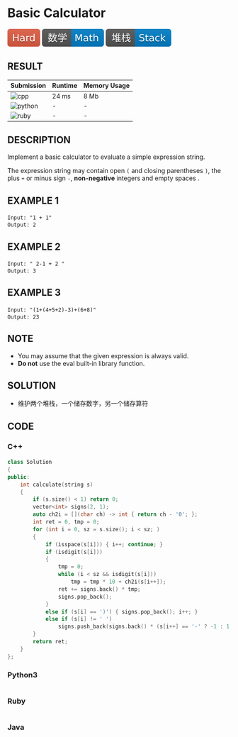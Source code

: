 # Basic Calculator

![Hard](../../materials/-Hard-e05d44.svg) ![Math](../../materials/数学-Math-007ec6.svg) ![Stack](../../materials/堆栈-Stack-007ec6.svg)

## RESULT

| Submission                                                        | Runtime | Memory Usage |
| ----------------------------------------------------------------- | ------- | ------------ |
| ![cpp](https://img.shields.io/badge/leetcode224-cpp-f34b7d.svg)   | 24 ms   | 8 Mb         |
| ![python](https://img.shields.io/badge/leetcode224-py-3572A5.svg) | -       | -            |
| ![ruby](https://img.shields.io/badge/leetcode224-rb-701516.svg)   | -       | -            |

## DESCRIPTION

Implement a basic calculator to evaluate a simple expression string.

The expression string may contain open `(` and closing parentheses `)`, the plus `+` or minus sign `-`, **non-negative** integers and empty spaces .

## EXAMPLE 1

```plain
Input: "1 + 1"
Output: 2
```

## EXAMPLE 2

```plain
Input: " 2-1 + 2 "
Output: 3
```

## EXAMPLE 3

```plain
Input: "(1+(4+5+2)-3)+(6+8)"
Output: 23
```

## NOTE

* You may assume that the given expression is always valid.
* **Do not** use the eval built-in library function.

## SOLUTION

* 维护两个堆栈，一个储存数字，另一个储存算符

## CODE

### C++

```cpp
class Solution
{
public:
    int calculate(string s)
    {
        if (s.size() < 1) return 0;
        vector<int> signs(2, 1);
        auto ch2i = [](char ch) -> int { return ch - '0'; };
        int ret = 0, tmp = 0;
        for (int i = 0, sz = s.size(); i < sz; )
        {
            if (isspace(s[i])) { i++; continue; }
            if (isdigit(s[i]))
            {
                tmp = 0;
                while (i < sz && isdigit(s[i]))
                    tmp = tmp * 10 + ch2i(s[i++]);
                ret += signs.back() * tmp;
                signs.pop_back();
            }
            else if (s[i] == ')') { signs.pop_back(); i++; }
            else if (s[i] != ' ')
                signs.push_back(signs.back() * (s[i++] == '-' ? -1 : 1));
        }
        return ret;
    }
};
```

### Python3

```python
```

### Ruby

```ruby
```

### Java
